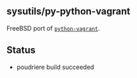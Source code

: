 ## sysutils/py-python-vagrant

FreeBSD port of
[`python-vagrant`](https://github.com/todddeluca/python-vagrant).

## Status

* poudriere build succeeded
